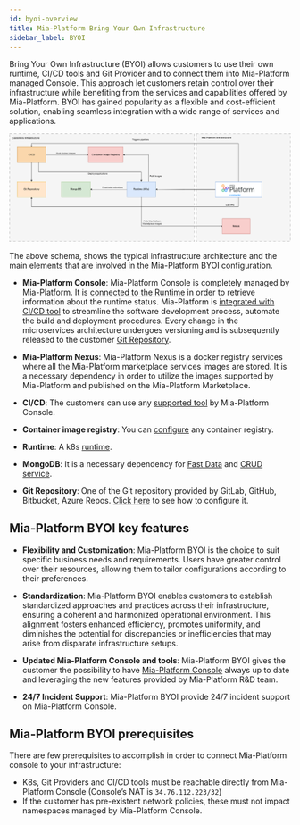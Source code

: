 ```yaml
---
id: byoi-overview
title: Mia-Platform Bring Your Own Infrastructure
sidebar_label: BYOI 
---
```


Bring Your Own Infrastructure (BYOI) allows customers to use their own runtime, CI/CD tools and Git Provider and to connect them into Mia-Platform managed Console. This approach let customers retain control over their infrastructure while benefiting from the services and capabilities offered by Mia-Platform. BYOI has gained popularity as a flexible and cost-efficient solution, enabling seamless integration with a wide range of services and applications.

![byoi-schema](img/architecture-byoi.png)

The above schema, shows the typical infrastructure architecture and the main elements that are involved in the Mia-Platform BYOI configuration.

- **Mia-Platform Console**: Mia-Platform Console is completely managed by Mia-Platform. It is [connected to the Runtime](/how_to/company/manage-cluster.md#step-1-runtime-service) in order to retrieve information about the runtime status.
Mia-Platform is [integrated with CI/CD tool](/development_suite/set-up-infrastructure/configure-provider.mdx) to streamline the software development process, automate the build and deployment procedures.
Every change in the microservices architecture undergoes versioning and is subsequently released to the customer [Git Repository](/console/project-configuration/manage-runtime-environments/configure-a-new-environment.mdx#setup-git-provider).

- **Mia-Platform Nexus**: Mia-Platform Nexus is a docker registry services where all the Mia-Platform marketplace services images are stored. It is a necessary dependency in order to utilize the images supported by Mia-Platform and published on the Mia-Platform Marketplace.
  
- **CI/CD**: The customers can use any [supported tool](/development_suite/set-up-infrastructure/configure-provider.mdx#edit-cicd-tool) by Mia-Platform Console.
  
- **Container image registry**: You can [configure](/development_suite/company/configuration.mdx#example-configuration-3) any container registry.
  
- **Runtime**: A k8s [runtime](/development_suite/clusters-management/vendors-runtime-services.md).
  
- **MongoDB**: It is a necessary dependency for [Fast Data](/fast_data/what_is_fast_data.md) and [CRUD service](/development_suite/api-console/api-design/crud_advanced.md#what-is-a-crud).
  
- **Git Repository**: One of the Git repository provided by  GitLab, GitHub, Bitbucket, Azure Repos. [Click here](/console/project-configuration/manage-runtime-environments/configure-a-new-environment.mdx#setup-git-provider) to see how to configure it.

## Mia-Platform BYOI key features

- **Flexibility and Customization**: Mia-Platform BYOI is the choice to suit specific business needs and requirements. Users have greater control over their resources, allowing them to tailor configurations according to their preferences.

- **Standardization**: Mia-Platform BYOI enables customers to establish standardized approaches and practices across their infrastructure, ensuring a coherent and harmonized operational environment. This alignment fosters enhanced efficiency, promotes uniformity, and diminishes the potential for discrepancies or inefficiencies that may arise from disparate infrastructure setups.

- **Updated Mia-Platform Console and tools**: Mia-Platform BYOI gives the customer the possibility to have [Mia-Platform Console](/development_suite/overview-dev-suite.md) always up to date and leveraging the new features provided by Mia-Platform R&D team.

- **24/7 Incident Support**: Mia-Platform BYOI provide 24/7 incident support on Mia-Platform Console.

## Mia-Platform BYOI prerequisites

There are few prerequisites to accomplish in order to connect Mia-Platform console to your infrastructure:

- K8s, Git Providers and CI/CD tools must be reachable directly from Mia-Platform Console (Console’s NAT is `34.76.112.223/32`)
- If the customer has pre-existent network policies, these must not impact namespaces managed by Mia-Platform Console.
